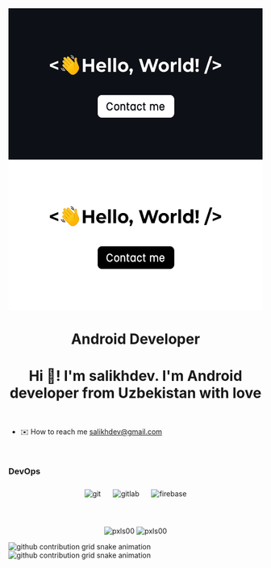<div align="center">
<img src="https://raw.githubusercontent.com/pxls00/pxls00/main/headergitdark.gif#gh-dark-mode-only" align="center" height="300" />
<img src="https://raw.githubusercontent.com/pxls00/pxls00/main/headergitlight.gif#gh-light-mode-only" align="center" height="300" />
</div>  
  

# <div align="center">Android Developer</div>

# <div align="center">Hi 👋! I'm salikhdev. I'm Android developer from Uzbekistan with love</div>

<br />

- ✉️ How to reach me [salikhdev@gmail.com](salikhdev@gmail.com)

<br/>

<table>
<tr>

### DevOps

<div align="center">    
<img style="margin: 10px;" src="https://www.vectorlogo.zone/logos/git-scm/git-scm-icon.svg" alt="git" width="50" height="50"/>

<img style="margin: 10px;" src="https://profilinator.rishav.dev/skills-assets/gitlab.svg" alt="gitlab" width="50" height="50"/>

<img style="margin: 10px;" src="https://www.vectorlogo.zone/logos/firebase/firebase-icon.svg" alt="firebase" width="50" height="50"/>

</td>
</tr>
</table>

<br/>

<div align="center">
<img align="center" height="160" src="https://github-readme-stats.vercel.app/api?username=salikhdev&theme=vue-dark&hide_border=true&include_all_commits=false&count_private=false" alt="pxls00" />

<img align="center" height="160" src="https://github-readme-streak-stats.herokuapp.com/?user=salikhdev&theme=vue-dark&hide_border=true" alt="pxls00" />
</div>

![github contribution grid snake animation](https://raw.githubusercontent.com/pxls00/pxls00/output/github-contribution-grid-snake-dark.svg#gh-dark-mode-only)![github contribution grid snake animation](https://raw.githubusercontent.com/pxls00/pxls00/output/github-contribution-grid-snake.svg#gh-light-mode-only)


